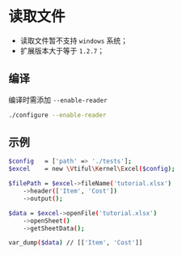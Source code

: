 # 读取文件

* 读取文件暂不支持 `windows` 系统；
* 扩展版本大于等于 `1.2.7`；

## 编译

编译时需添加 `--enable-reader`

```bash
./configure --enable-reader
```

## 示例

```bash
$config   = ['path' => './tests'];
$excel    = new \Vtiful\Kernel\Excel($config);

$filePath = $excel->fileName('tutorial.xlsx')
    ->header(['Item', 'Cost'])
    ->output();

$data = $excel->openFile('tutorial.xlsx')
    ->openSheet()
    ->getSheetData();

var_dump($data) // [['Item', 'Cost']]
```

